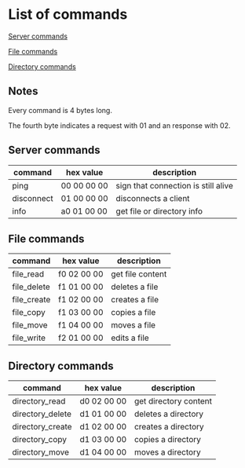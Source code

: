 
# List of commands

[Server commands](#server-commands)

[File commands](#file-commands)

[Directory commands](#directory-commands)

## Notes

Every command is 4 bytes long.

The fourth byte indicates a request with 01 and an response with 02.



## Server commands

| command    | hex value   | description                         |
|------------|-------------|-------------------------------------|
| ping       | 00 00 00 00 | sign that connection is still alive |
| disconnect | 01 00 00 00 | disconnects a client                |
| info       | a0 01 00 00 | get file or directory info          |



## File commands

| command     | hex value   | description      |
|-------------|-------------|------------------|
| file_read   | f0 02 00 00 | get file content |
| file_delete | f1 01 00 00 | deletes a file   |
| file_create | f1 02 00 00 | creates a file   |
| file_copy   | f1 03 00 00 | copies a file    |
| file_move   | f1 04 00 00 | moves a file     |
| file_write  | f2 01 00 00 | edits a file     |



## Directory commands

| command          | hex value   | description           |
|------------------|-------------|-----------------------|
| directory_read   | d0 02 00 00 | get directory content |
| directory_delete | d1 01 00 00 | deletes a directory   |
| directory_create | d1 02 00 00 | creates a directory   |
| directory_copy   | d1 03 00 00 | copies a directory    |
| directory_move   | d1 04 00 00 | moves a directory     |

